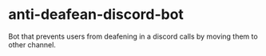 # anti-deafean-discord-bot
Bot that prevents users from deafening in a discord calls by moving them to other channel.
